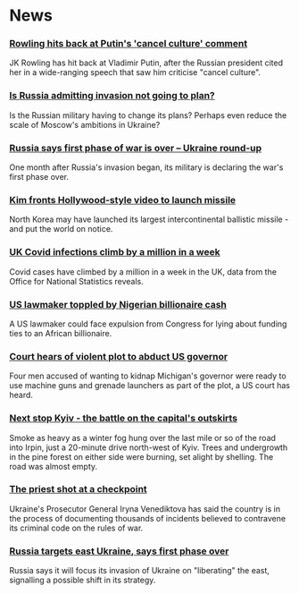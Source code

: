 # News
### [Rowling hits back at Putin's 'cancel culture' comment](https://www.bbc.com/news/world-europe-60878133)
JK Rowling has hit back at Vladimir Putin, after the Russian president cited her in a wide-ranging speech that saw him criticise "cancel culture".
### [Is Russia admitting invasion not going to plan?](https://www.bbc.com/news/world-europe-60882156)
Is the Russian military having to change its plans? Perhaps even reduce the scale of Moscow's ambitions in Ukraine?
### [Russia says first phase of war is over – Ukraine round-up](https://www.bbc.com/news/world-europe-60878513)
One month after Russia's invasion began, its military is declaring the war's first phase over.
### [Kim fronts Hollywood-style video to launch missile](https://www.bbc.com/news/world-asia-60877578)
North Korea may have launched its largest intercontinental ballistic missile - and put the world on notice.
### [UK Covid infections climb by a million in a week](https://www.bbc.com/news/health-60872687)
Covid cases have climbed by a million in a week in the UK, data from the Office for National Statistics reveals.
### [US lawmaker toppled by Nigerian billionaire cash](https://www.bbc.com/news/world-us-canada-60876857)
A US lawmaker could face expulsion from Congress for lying about funding ties to an African billionaire.
### [Court hears of violent plot to abduct US governor](https://www.bbc.com/news/world-us-canada-60876858)
Four men accused of wanting to kidnap Michigan's governor were ready to use machine guns and grenade launchers as part of the plot, a US court has heard.
### [Next stop Kyiv - the battle on the capital's outskirts](https://www.bbc.com/news/world-europe-60874223)
Smoke as heavy as a winter fog hung over the last mile or so of the road into Irpin, just a 20-minute drive north-west of Kyiv. Trees and undergrowth in the pine forest on either side were burning, set alight by shelling. The road was almost empty.
### [The priest shot at a checkpoint](https://www.bbc.com/news/world-europe-60778909)
Ukraine's Prosecutor General Iryna Venediktova has said the country is in the process of documenting thousands of incidents believed to contravene its criminal code on the rules of war. 
### [Russia targets east Ukraine, says first phase over](https://www.bbc.com/news/world-europe-60872358)
Russia says it will focus its invasion of Ukraine on "liberating" the east, signalling a possible shift in its strategy.
